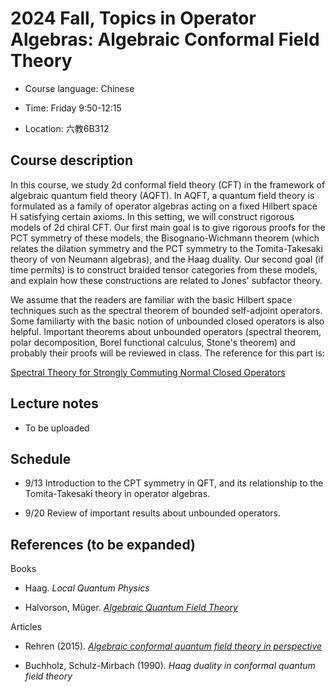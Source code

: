 # 2024 Fall, Topics in Operator Algebras: Algebraic Conformal Field Theory

- Course language: Chinese

- Time: Friday 9:50-12:15
  
- Location: 六教6B312

## Course description

In this course, we study 2d conformal field theory (CFT) in the framework of algebraic quantum field theory (AQFT). In AQFT, a quantum field theory is formulated as a family of operator algebras acting on a fixed Hilbert space H satisfying certain axioms. In this setting, we will construct rigorous models of 2d chiral CFT. Our first main goal is to give rigorous proofs for the PCT symmetry of these models, the Bisognano-Wichmann theorem (which relates the dilation symmetry and the PCT symmetry to the Tomita-Takesaki theory of von Neumann algebras), and the Haag duality. Our second goal (if time permits) is to construct braided tensor categories from these models, and explain how these constructions are related to Jones' subfactor theory.

We assume that the readers are familiar with the basic Hilbert space techniques such as the spectral theorem of bounded self-adjoint operators. Some familiarty with the basic notion of unbounded closed operators is also helpful. Important theorems about unbounded operators (spectral theorem, polar decomposition, Borel functional calculus, Stone's theorem) and probably their proofs will be reviewed in class. The reference for this part is:

[Spectral Theory for Strongly Commuting Normal Closed Operators](Files/2021_Spectral.pdf) 









## Lecture notes

- To be uploaded


## Schedule

- 9/13 Introduction to the CPT symmetry in QFT, and its relationship to the Tomita-Takesaki theory in operator algebras.

- 9/20 Review of important results about unbounded operators.



## References (to be expanded)

Books

- Haag. *Local Quantum Physics*
  
- Halvorson, Müger. [*Algebraic Quantum Field Theory*](https://arxiv.org/abs/math-ph/0602036)

Articles

- Rehren (2015). [*Algebraic conformal quantum field theory in perspective*](https://arxiv.org/abs/1501.03313)

- Buchholz,  Schulz-Mirbach (1990). *Haag duality in conformal quantum field theory*
  




